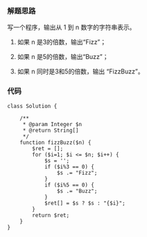 ### 解题思路
写一个程序，输出从 1 到 n 数字的字符串表示。

1. 如果 n 是3的倍数，输出“Fizz”；

2. 如果 n 是5的倍数，输出“Buzz”；

3. 如果 n 同时是3和5的倍数，输出 “FizzBuzz”。

### 代码
```
class Solution {

    /**
     * @param Integer $n
     * @return String[]
     */
    function fizzBuzz($n) {
        $ret = [];
        for ($i=1; $i <= $n; $i++) { 
            $s = '';
            if ($i%3 == 0) {
                $s .= "Fizz";
            }
            if ($i%5 == 0) {
                $s .= "Buzz";
            }
            $ret[] = $s ? $s : "{$i}";
        }
        return $ret;
    }
}
```
